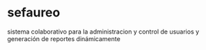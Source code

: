 # sefaureo
sistema colaborativo para la administracion y control de usuarios y generación de reportes dinámicamente
